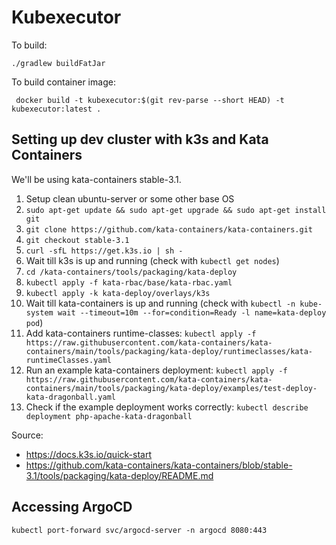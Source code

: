 # Kubexecutor
To build:
```shell
./gradlew buildFatJar
```

To build container image:
```shell
 docker build -t kubexecutor:$(git rev-parse --short HEAD) -t kubexecutor:latest .
```

## Setting up dev cluster with k3s and Kata Containers
We'll be using kata-containers stable-3.1.
1. Setup clean ubuntu-server or some other base OS
2. `sudo apt-get update && sudo apt-get upgrade && sudo apt-get install git`
3. `git clone https://github.com/kata-containers/kata-containers.git`
4. `git checkout stable-3.1`
5. `curl -sfL https://get.k3s.io | sh -`
6. Wait till k3s is up and running (check with `kubectl get nodes`)
7. `cd /kata-containers/tools/packaging/kata-deploy`
8. `kubectl apply -f kata-rbac/base/kata-rbac.yaml`
9. `kubectl apply -k kata-deploy/overlays/k3s`
10. Wait till kata-containers is up and running (check with `kubectl -n kube-system wait --timeout=10m --for=condition=Ready -l name=kata-deploy pod`)
11. Add kata-containers runtime-classes: `kubectl apply -f https://raw.githubusercontent.com/kata-containers/kata-containers/main/tools/packaging/kata-deploy/runtimeclasses/kata-runtimeClasses.yaml`
12. Run an example kata-containers deployment: `kubectl apply -f https://raw.githubusercontent.com/kata-containers/kata-containers/main/tools/packaging/kata-deploy/examples/test-deploy-kata-dragonball.yaml`
13. Check if the example deployment works correctly: `kubectl describe deployment php-apache-kata-dragonball`

Source:
* https://docs.k3s.io/quick-start
* https://github.com/kata-containers/kata-containers/blob/stable-3.1/tools/packaging/kata-deploy/README.md
  
## Accessing ArgoCD

```shell
kubectl port-forward svc/argocd-server -n argocd 8080:443
```